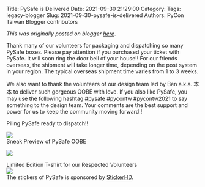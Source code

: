 Title: PySafe is Delivered
Date: 2021-09-30 21:29:00
Category:
Tags: legacy-blogger
Slug: 2021-09-30-pysafe-is-delivered
Authors: PyCon Taiwan Blogger contributors

*This was originally posted on blogger [here](https://pycontw.blogspot.com/2021/09/pysafe-is-delivered.html)*.

<!--more-->

Thank many of our volunteers for packaging and dispatching so many PySafe boxes. Please pay attention if you purchased your ticket with PySafe. It will soon ring the door bell of your house!! For our friends overseas, the shipment will take longer time, depending on the post system in your region. The typical overseas shipment time varies from 1 to 3 weeks.

We also want to thank the volunteers of our design team led by Ben a.k.a. 本本 to deliver such gorgeous OOBE with love. If you also like PySafe, you may use the following hashtag #pysafe #pycontw #pycontw2021 to say something to the design team. Your comments are the best support and power for us to keep the community moving forward!!




Piling PySafe ready to dispatch!!

[![](https://1.bp.blogspot.com/-ZtvwBkZAh68/YVW4kORshBI/AAAAAAABTXc/OqIMFqIzqnkwyIfRgGNV8hd6ZPlxdvRdACLcBGAsYHQ/s320/image1.jpg)](https://1.bp.blogspot.com/-ZtvwBkZAh68/YVW4kORshBI/AAAAAAABTXc/OqIMFqIzqnkwyIfRgGNV8hd6ZPlxdvRdACLcBGAsYHQ/s2048/image1.jpg)  
Sneak Preview of PySafe OOBE

[![](https://1.bp.blogspot.com/-8ZPjaqXKQRo/YVW4k2p4kiI/AAAAAAABTXk/I_C1YDnJ78MBdndsoH-PozPEf-_7vsCxQCLcBGAsYHQ/s320/image0.jpg)](https://1.bp.blogspot.com/-8ZPjaqXKQRo/YVW4k2p4kiI/AAAAAAABTXk/I_C1YDnJ78MBdndsoH-PozPEf-_7vsCxQCLcBGAsYHQ/s2048/image0.jpg)  


Limited Edition T-shirt for our Respected Volunteers  
[![](https://1.bp.blogspot.com/-R0bpksZOy90/YVW4kwulkGI/AAAAAAABTXg/lSG4CtqEapoXoDXxIEOKGSR1418IHd29QCLcBGAsYHQ/s320/PXL_20210930_012918042.jpg)](https://1.bp.blogspot.com/-R0bpksZOy90/YVW4kwulkGI/AAAAAAABTXg/lSG4CtqEapoXoDXxIEOKGSR1418IHd29QCLcBGAsYHQ/s2048/PXL_20210930_012918042.jpg)  
The stickers of PySafe is sponsored by [StickerHD](http://StickerHD.com).
